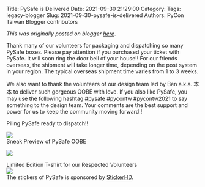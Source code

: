 Title: PySafe is Delivered
Date: 2021-09-30 21:29:00
Category:
Tags: legacy-blogger
Slug: 2021-09-30-pysafe-is-delivered
Authors: PyCon Taiwan Blogger contributors

*This was originally posted on blogger [here](https://pycontw.blogspot.com/2021/09/pysafe-is-delivered.html)*.

<!--more-->

Thank many of our volunteers for packaging and dispatching so many PySafe boxes. Please pay attention if you purchased your ticket with PySafe. It will soon ring the door bell of your house!! For our friends overseas, the shipment will take longer time, depending on the post system in your region. The typical overseas shipment time varies from 1 to 3 weeks.

We also want to thank the volunteers of our design team led by Ben a.k.a. 本本 to deliver such gorgeous OOBE with love. If you also like PySafe, you may use the following hashtag #pysafe #pycontw #pycontw2021 to say something to the design team. Your comments are the best support and power for us to keep the community moving forward!!




Piling PySafe ready to dispatch!!

[![](https://1.bp.blogspot.com/-ZtvwBkZAh68/YVW4kORshBI/AAAAAAABTXc/OqIMFqIzqnkwyIfRgGNV8hd6ZPlxdvRdACLcBGAsYHQ/s320/image1.jpg)](https://1.bp.blogspot.com/-ZtvwBkZAh68/YVW4kORshBI/AAAAAAABTXc/OqIMFqIzqnkwyIfRgGNV8hd6ZPlxdvRdACLcBGAsYHQ/s2048/image1.jpg)  
Sneak Preview of PySafe OOBE

[![](https://1.bp.blogspot.com/-8ZPjaqXKQRo/YVW4k2p4kiI/AAAAAAABTXk/I_C1YDnJ78MBdndsoH-PozPEf-_7vsCxQCLcBGAsYHQ/s320/image0.jpg)](https://1.bp.blogspot.com/-8ZPjaqXKQRo/YVW4k2p4kiI/AAAAAAABTXk/I_C1YDnJ78MBdndsoH-PozPEf-_7vsCxQCLcBGAsYHQ/s2048/image0.jpg)  


Limited Edition T-shirt for our Respected Volunteers  
[![](https://1.bp.blogspot.com/-R0bpksZOy90/YVW4kwulkGI/AAAAAAABTXg/lSG4CtqEapoXoDXxIEOKGSR1418IHd29QCLcBGAsYHQ/s320/PXL_20210930_012918042.jpg)](https://1.bp.blogspot.com/-R0bpksZOy90/YVW4kwulkGI/AAAAAAABTXg/lSG4CtqEapoXoDXxIEOKGSR1418IHd29QCLcBGAsYHQ/s2048/PXL_20210930_012918042.jpg)  
The stickers of PySafe is sponsored by [StickerHD](http://StickerHD.com).
